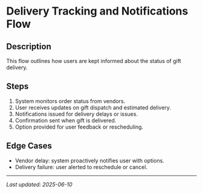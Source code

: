 # Delivery Tracking and Notifications Flow

## Description
This flow outlines how users are kept informed about the status of gift delivery.

## Steps
1. System monitors order status from vendors.
2. User receives updates on gift dispatch and estimated delivery.
3. Notifications issued for delivery delays or issues.
4. Confirmation sent when gift is delivered.
5. Option provided for user feedback or rescheduling.

## Edge Cases
- Vendor delay: system proactively notifies user with options.
- Delivery failure: user alerted to reschedule or cancel.

---
*Last updated: 2025-06-10*